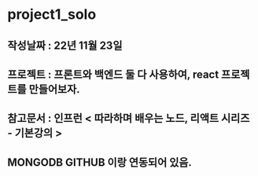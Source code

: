 # project1_solo 

## 작성날짜 : 22년 11월 23일
## 프로젝트 : 프론트와 백엔드 둘 다 사용하여, react 프로젝트를 만들어보자.
## 참고문서 : 인프런 < 따라하며 배우는 노드, 리액트 시리즈 - 기본강의 >
## MONGODB GITHUB 이랑 연동되어 있음.